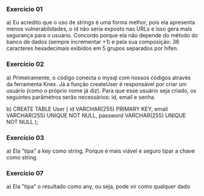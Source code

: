 ### Exercício 01

a) Eu acredito que o uso de strings é uma forma melhor, pois ela apresenta menos vulnerabilidades, o id não seria exposto nas URLs e isso gera mais segurança para o usuário.
Concordo porque ela não depende do método do banco de dados (sempre incrementar +1) e pela sua composição: 36 caracteres hexadecimais exibidos em 5 grupos separados por hífen.

### Exercício 02

a) Primeiramente, o código conecta o mysql com nossos códigos através da ferramenta Knex. Já a função createUser é responsável por criar um usuário (como o próprio nome já diz). Para que esse usuário seja criado, os seguintes parâmetros serão necessários: id, email e senha.

b) CREATE TABLE User (
id VARCHAR(255) PRIMARY KEY,
email VARCHAR(255) UNIQUE NOT NULL,
password VARCHAR(255) UNIQUE NOT NULL
);

### Exercício 03

a) Ela "tipa" a key como string. Porque é mais viável e seguro tipar a chave como string

### Exercício 07

a) Ela "tipa" o resultado como any, ou seja, pode vir como qualquer dado
